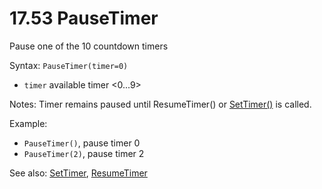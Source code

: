 # 17.53 PauseTimer

Pause one of the 10 countdown timers

Syntax: `PauseTimer(timer=0)`

* `timer` available timer &lt;0...9&gt;

Notes: Timer remains paused until ResumeTimer\(\) or [SetTimer\(\)](/17-api-native-functions/1751-settimer.md) is called.

Example:

* `PauseTimer()`, pause timer 0 
* `PauseTimer(2)`, pause timer 2 

See also: [SetTimer](/17-api-native-functions/1751-settimer.md), [ResumeTimer](/17-api-native-functions/1754-resumetimer.md)

